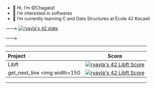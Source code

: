 - 👋 Hi, I’m @Chagata1
- 👀 I’m interested in softwares
- 🌱 I’m currently learning C and Data Structures at École 42 Kocaeli

--->
[![ryayla's 42 stats](https://badge42.vercel.app/api/v2/cl9sa4uqn01110fm6xx1pa1fk/stats?cursusId=21&coalitionId=232)](https://profile.intra.42.fr/users/ryayla)

---></a>
  <table widht="200%" align="center">
  <tr style="display:flex; justify-content:space-around; padding:0;">
  <td style="padding:0; margin:0;">

|Project|Score| 
| :-	|	:-:	|
| Libft <img width=150>|[![ryayla's 42 Libft Score](https://badge42.vercel.app/api/v2/cl9sa4uqn01110fm6xx1pa1fk/project/2826067)](https://profile.intra.42.fr/users/ryayla)
| get_next_line <img width=150| [![ryayla's 42 Libft Score](https://badge42.vercel.app/api/v2/cl9sa4uqn01110fm6xx1pa1fk/project/2826067)](https://github.com/JaeSeoKim/badge42)



